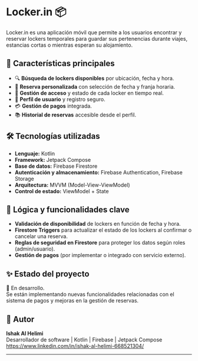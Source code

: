 # Locker.in 📦

Locker.in es una aplicación móvil que permite a los usuarios encontrar y reservar lockers temporales para guardar sus pertenencias durante viajes, estancias cortas o mientras esperan su alojamiento.

## 🚀 Características principales

- 🔍 **Búsqueda de lockers disponibles** por ubicación, fecha y hora.
- 📆 **Reserva personalizada** con selección de fecha y franja horaria.
- 🔐 **Gestión de acceso** y estado de cada locker en tiempo real.
- 👤 **Perfil de usuario** y registro seguro.
- 💳 **Gestión de pagos** integrada.
- 📚 **Historial de reservas** accesible desde el perfil.

## 🛠️ Tecnologías utilizadas

- **Lenguaje:** Kotlin
- **Framework:** Jetpack Compose
- **Base de datos:** Firebase Firestore
- **Autenticación y almacenamiento:** Firebase Authentication, Firebase Storage
- **Arquitectura:** MVVM (Model-View-ViewModel)
- **Control de estado:** ViewModel + State

## 🧠 Lógica y funcionalidades clave

- **Validación de disponibilidad** de lockers en función de fecha y hora.
- **Firestore Triggers** para actualizar el estado de los lockers al confirmar o cancelar una reserva.
- **Reglas de seguridad en Firestore** para proteger los datos según roles (admin/usuario).
- **Gestión de pagos** (por implementar o integrado con servicio externo).


## ✨ Estado del proyecto

🔧 En desarrollo.  
Se están implementando nuevas funcionalidades relacionadas con el sistema de pagos y mejoras en la gestión de reservas.

## 👤 Autor

**Ishak Al Helimi**  
Desarrollador de software | Kotlin | Firebase | Jetpack Compose  
https://www.linkedin.com/in/ishak-al-helimi-668521304/

---



